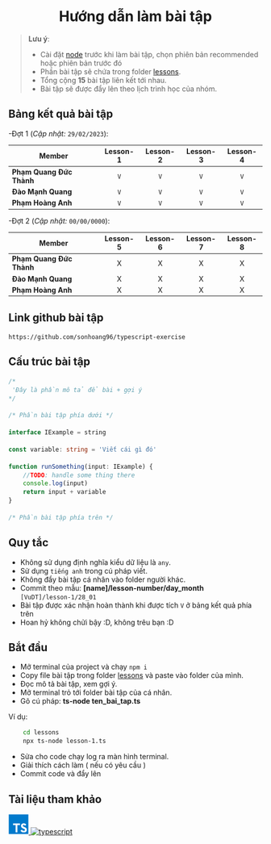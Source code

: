 # <article align='center'>Hướng dẫn làm bài tập</article>

> **Lưu ý**:
> - Cài đặt [node](https://nodejs.org/en) trước khi làm bài tập, chọn phiên bản recommended hoặc phiên bản trước đó
> - Phần bài tập sẽ chứa trong folder [lessons](./lessons).
> - Tổng cộng **15** bài tập liên kết tới nhau.
> - Bài tập sẽ được đẩy lên theo lịch trình học của nhóm.

## Bảng kết quả bài tập

-Đợt 1 (<i>Cập nhật:</i> `29/02/2023`):

| Member                   | Lesson-1                              | Lesson-2                              | Lesson-3                              | Lesson-4                              |  
|--------------------------|---------------------------------------|---------------------------------------|---------------------------------------|---------------------------------------|
| **Phạm Quang Đức Thành** | <article align='center'>`V`</article> | <article align='center'>`V`</article> | <article align='center'>`V`</article> | <article align='center'>`V`</article> |    
| **Đào Mạnh Quang**       | <article align='center'>`V`</article> | <article align='center'>`V`</article> | <article align='center'>`V`</article> | <article align='center'>`V`</article> |     
| **Phạm Hoàng Anh**       | <article align='center'>`V`</article> | <article align='center'>`V`</article> | <article align='center'>`V`</article> | <article align='center'>`V`</article> |     

-Đợt 2 (<i>Cập nhật:</i> `00/00/0000`):

| Member                   | Lesson-5                            | Lesson-6                            | Lesson-7                            | Lesson-8                            |  
|--------------------------|-------------------------------------|-------------------------------------|-------------------------------------|-------------------------------------|
| **Phạm Quang Đức Thành** | <article align='center'>X</article> | <article align='center'>X</article> | <article align='center'>X</article> | <article align='center'>X</article> |    
| **Đào Mạnh Quang**       | <article align='center'>X</article> | <article align='center'>X</article> | <article align='center'>X</article> | <article align='center'>X</article> |     
| **Phạm Hoàng Anh**       | <article align='center'>X</article> | <article align='center'>X</article> | <article align='center'>X</article> | <article align='center'>X</article> |   

## Link github bài tập

```
https://github.com/sonhoang96/typescript-exercise
```

## Cấu trúc bài tập

```typescript
/* 
 'Đây là phần mô tả để bài + gợi ý
*/

/* Phần bài tập phía dưới */

interface IExample = string

const variable: string = 'Viết cái gì đó'

function runSomething(input: IExample) {
    //TODO: handle some thing there
    console.log(input)
    return input + variable
}

/* Phần bài tập phía trên */

```

## Quy tắc

- Không sử dụng định nghĩa kiểu dữ liệu là `any`.
- Sử dụng `tiếng anh` trong cú pháp viết.
- Không đẩy bài tập cá nhân vào folder người khác.
- Commit theo mẫu: **[name]/lesson-number/day_month** <br>
  `[VuDT]/lesson-1/28_01`
- Bài tập được xác nhận hoàn thành khi được tích `V` ở bảng kết quả phía trên
- Hoan hỷ không chửi bậy :D, không trêu bạn :D

## Bắt đầu

- Mở terminal của project và chạy `npm i`
- Copy file bài tập trong folder [lessons](./lessons) và paste vào folder của mình.
- Đọc mô tả bài tập, xem gợi ý.
- Mở terminal trỏ tới folder bài tập của cá nhân.
- Gõ cú pháp: **ts-node ten_bai_tap.ts**

Ví dụ:

```bash
    cd lessons
    npx ts-node lesson-1.ts
```

- Sửa cho code chạy log ra màn hình terminal.
- Giải thích cách làm ( nếu có yêu cầu )
- Commit code và đẩy lên

## Tài liệu tham khảo

<a href="https://www.typescriptlang.org/" target="_blank" rel="noreferrer"> <img src="https://raw.githubusercontent.com/devicons/devicon/master/icons/typescript/typescript-original.svg" alt="typescript" width="40" height="40"/> </a> 
<a href="https://www.w3schools.com/typescript/index.php" target="_blank" rel="noreferrer"> <img src="https://upload.wikimedia.org/wikipedia/commons/a/a0/W3Schools_logo.svg" alt="typescript" width="40" height="40"/> </a>
